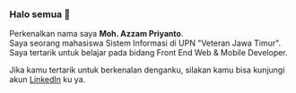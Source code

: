 ### Halo semua 👋

Perkenalkan nama saya **Moh. Azzam Priyanto**.  
Saya seorang mahasiswa Sistem Informasi di UPN "Veteran Jawa Timur".  
Saya tertarik untuk belajar pada bidang Front End Web & Mobile Developer.

Jika kamu tertarik untuk berkenalan denganku, silakan kamu bisa kunjungi akun [LinkedIn](https://www.linkedin.com/in/mazzampr/) ku ya.
<!--
**mazzampr/mazzampr** is a ✨ _special_ ✨ repository because its `README.md` (this file) appears on your GitHub profile.

Here are some ideas to get you started:

- 🔭 I’m currently working on ...
- 🌱 I’m currently learning ...
- 👯 I’m looking to collaborate on ...
- 🤔 I’m looking for help with ...
- 💬 Ask me about ...
- 📫 How to reach me: ...
- 😄 Pronouns: ...
- ⚡ Fun fact: ...
-->
